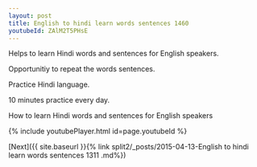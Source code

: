 ```yaml
---
layout: post
title: English to hindi learn words sentences 1460 
youtubeId: ZAlM2T5PHsE
---
```

 
 
Helps to learn Hindi words and sentences for English speakers.

Opportunitiy to repeat the words sentences. 

Practice Hindi language. 
 
10 minutes practice every day. 
 
How to learn Hindi words and sentences for English speakers 
 
{% include youtubePlayer.html id=page.youtubeId %}
 
 
[Next]({{ site.baseurl }}{% link  split2/_posts/2015-04-13-English to hindi learn words sentences 1311 .md%})
 
